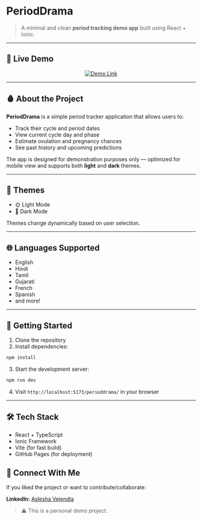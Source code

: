 # PeriodDrama

> A minimal and clean **period tracking demo app** built using React + Ionic.

---

## 🔗 Live Demo

<p align="center">
  <a href="https://aslesha-vejendla.github.io/PeriodDrama/" target="_blank">
    <img src="https://img.shields.io/badge/👉 Click%20to%20try%20the%20app-ffb6c1?style=for-the-badge" alt="Demo Link"/>
  </a>
</p>


---

## 🩸 About the Project

**PeriodDrama** is a simple period tracker application that allows users to:

- Track their cycle and period dates
- View current cycle day and phase
- Estimate ovulation and pregnancy chances
- See past history and upcoming predictions

The app is designed for demonstration purposes only — optimized for mobile view and supports both **light** and **dark** themes.

---

## 🎨 Themes

- 🌞 Light Mode
- 🌚 Dark Mode

Themes change dynamically based on user selection.

---

## 🌐 Languages Supported

- English
- Hindi
- Tamil
- Gujarati
- French
- Spanish
- and more!

---

## 🚀 Getting Started

1. Clone the repository
2. Install dependencies:

```bash
npm install
```

3. Start the development server:

```bash
npm run dev
```

4. Visit `http://localhost:5173/perioddrama/` in your browser

---

## 🛠️ Tech Stack

- React + TypeScript
- Ionic Framework
- Vite (for fast build)
- GitHub Pages (for deployment)


## 🤝 Connect With Me

If you liked the project or want to contribute/collaborate:

**LinkedIn:** [Aslesha Vejendla](https://www.linkedin.com/in/asleshavejendla/)

> ⚠️ This is a personal demo project. 
